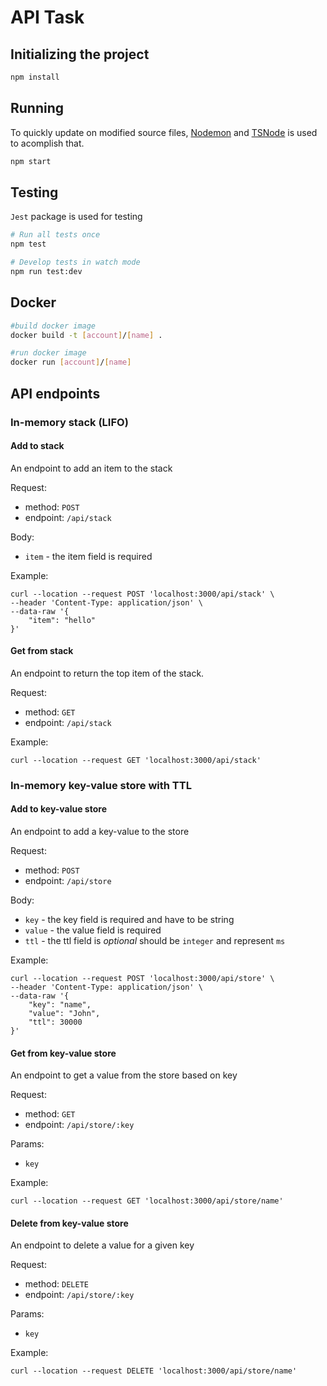 # API Task

## Initializing the project

```bash
npm install 
```

## Running

To quickly update on modified source files, [Nodemon](https://nodemon.io/) and [TSNode](https://typestrong.org/ts-node)
is used to acomplish that.

```bash
npm start 
```

## Testing

`Jest` package is used for testing

```bash
# Run all tests once
npm test 

# Develop tests in watch mode
npm run test:dev
```

## Docker

```bash
#build docker image
docker build -t [account]/[name] .

#run docker image
docker run [account]/[name]
```

## API endpoints

### In-memory stack (LIFO)

#### Add to stack

An endpoint to add an item to the stack

Request:

- method: `POST`
- endpoint: `/api/stack`

Body:

- `item` - the item field is required

Example:

```
curl --location --request POST 'localhost:3000/api/stack' \
--header 'Content-Type: application/json' \
--data-raw '{
    "item": "hello"
}'
```

#### Get from stack

An endpoint to return the top item of the stack.

Request:

- method: `GET`
- endpoint: `/api/stack`

Example:

```
curl --location --request GET 'localhost:3000/api/stack'
```

### In-memory key-value store with TTL

#### Add to key-value store

An endpoint to add a key-value to the store

Request:

- method: `POST`
- endpoint: `/api/store`

Body:

- `key` - the key field is required and have to be string
- `value` - the value field is required
- `ttl` - the ttl field is *optional* should be `integer` and represent  `ms`

Example:

```
curl --location --request POST 'localhost:3000/api/store' \
--header 'Content-Type: application/json' \
--data-raw '{
    "key": "name",
    "value": "John",
    "ttl": 30000
}'
```

#### Get from key-value store

An endpoint to get a value from the store based on key

Request:

- method: `GET`
- endpoint: `/api/store/:key`

Params:

- `key`

Example:

```
curl --location --request GET 'localhost:3000/api/store/name'
```

#### Delete from key-value store

An endpoint to delete a value for a given key

Request:

- method: `DELETE`
- endpoint: `/api/store/:key`

Params:

- `key`

Example:

```
curl --location --request DELETE 'localhost:3000/api/store/name'
```